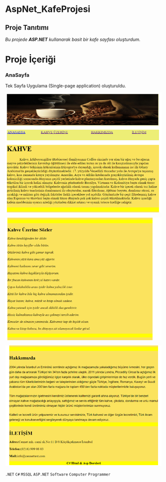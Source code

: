 # AspNet_KafeProjesi

## Proje Tanıtımı 

*Bu projede **ASP.NET** kullanarak basit bir kafe sayfası oluşturdum.*

# Proje İçeriği #

### AnaSayfa
Tek Sayfa Uygulama (Single-page application) oluşturuldu.

![Anasayfa](https://github.com/emreilhangithub/AspNet_KafeProjesi/blob/master/images/Anasayfa.png)

![KahveHakkinda](https://github.com/emreilhangithub/AspNet_KafeProjesi/blob/master/images/KahveHakkinda.png)

![Footer](https://github.com/emreilhangithub/AspNet_KafeProjesi/blob/master/images/Footer.png)

```.NET``` ```C#``` ```MSSQL```  ```ASP.NET``` ```Software``` ```Computer``` ```Programmer```